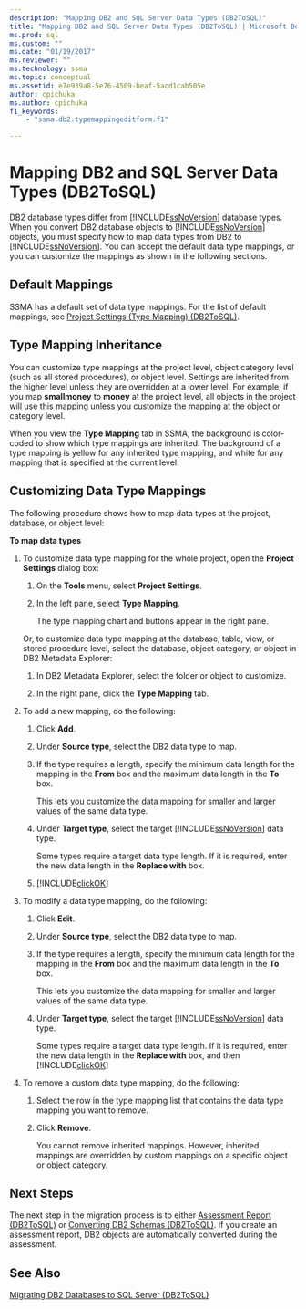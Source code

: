 ```yaml
---
description: "Mapping DB2 and SQL Server Data Types (DB2ToSQL)"
title: "Mapping DB2 and SQL Server Data Types (DB2ToSQL) | Microsoft Docs"
ms.prod: sql
ms.custom: ""
ms.date: "01/19/2017"
ms.reviewer: ""
ms.technology: ssma
ms.topic: conceptual
ms.assetid: e7e939a8-5e76-4509-beaf-5acd1cab505e
author: cpichuka 
ms.author: cpichuka 
f1_keywords: 
    - "ssma.db2.typemappingeditform.f1"

---
```

# Mapping DB2 and SQL Server Data Types (DB2ToSQL)
DB2 database types differ from [!INCLUDE[ssNoVersion](../../includes/ssnoversion-md.md)] database types. When you convert DB2 database objects to [!INCLUDE[ssNoVersion](../../includes/ssnoversion-md.md)] objects, you must specify how to map data types from DB2 to [!INCLUDE[ssNoVersion](../../includes/ssnoversion-md.md)]. You can accept the default data type mappings, or you can customize the mappings as shown in the following sections.  
  
## Default Mappings  
SSMA has a default set of data type mappings. For the list of default mappings, see [Project Settings &#40;Type Mapping&#41; &#40;DB2ToSQL&#41;](../../ssma/db2/project-settings-type-mapping-db2tosql.md).  
  
## Type Mapping Inheritance  
You can customize type mappings at the project level, object category level (such as all stored procedures), or object level. Settings are inherited from the higher level unless they are overridden at a lower level. For example, if you map **smallmoney** to **money** at the project level, all objects in the project will use this mapping unless you customize the mapping at the object or category level.  
  
When you view the **Type Mapping** tab in SSMA, the background is color-coded to show which type mappings are inherited. The background of a type mapping is yellow for any inherited type mapping, and white for any mapping that is specified at the current level.  
  
## Customizing Data Type Mappings  
The following procedure shows how to map data types at the project, database, or object level:  
  
**To map data types**  
  
1.  To customize data type mapping for the whole project, open the **Project Settings** dialog box:  
  
    1.  On the **Tools** menu, select **Project Settings**.  
  
    2.  In the left pane, select **Type Mapping**.  
  
        The type mapping chart and buttons appear in the right pane.  
  
    Or, to customize data type mapping at the database, table, view, or stored procedure level, select the database, object category, or object in DB2 Metadata Explorer:  
  
    1.  In DB2 Metadata Explorer, select the folder or object to customize.  
  
    2.  In the right pane, click the **Type Mapping** tab.  
  
2.  To add a new mapping, do the following:  
  
    1.  Click **Add**.  
  
    2.  Under **Source type**, select the DB2 data type to map.  
  
    3.  If the type requires a length, specify the minimum data length for the mapping in the **From** box and the maximum data length in the **To** box.  
  
        This lets you customize the data mapping for smaller and larger values of the same data type.  
  
    4.  Under **Target type**, select the target [!INCLUDE[ssNoVersion](../../includes/ssnoversion-md.md)] data type.  
  
        Some types require a target data type length. If it is required, enter the new data length in the **Replace with** box.  
  
    5.  [!INCLUDE[clickOK](../../includes/clickok-md.md)]  
  
3.  To modify a data type mapping, do the following:  
  
    1.  Click **Edit**.  
  
    2.  Under **Source type**, select the DB2 data type to map.  
  
    3.  If the type requires a length, specify the minimum data length for the mapping in the **From** box and the maximum data length in the **To** box.  
  
        This lets you customize the data mapping for smaller and larger values of the same data type.  
  
    4.  Under **Target type**, select the target [!INCLUDE[ssNoVersion](../../includes/ssnoversion-md.md)] data type.  
  
        Some types require a target data type length. If it is required, enter the new data length in the **Replace with** box, and then [!INCLUDE[clickOK](../../includes/clickok-md.md)]  
  
4.  To remove a custom data type mapping, do the following:  
  
    1.  Select the row in the type mapping list that contains the data type mapping you want to remove.  
  
    2.  Click **Remove**.  
  
        You cannot remove inherited mappings. However, inherited mappings are overridden by custom mappings on a specific object or object category.  
  
## Next Steps  
The next step in the migration process is to either [Assessment Report &#40;DB2ToSQL&#41;](../../ssma/db2/assessment-report-db2tosql.md) or [Converting DB2 Schemas &#40;DB2ToSQL&#41;](../../ssma/db2/converting-db2-schemas-db2tosql.md). If you create an assessment report, DB2 objects are automatically converted during the assessment.  
  
## See Also  
[Migrating DB2 Databases to SQL Server &#40;DB2ToSQL&#41;](../../ssma/db2/migrating-db2-databases-to-sql-server-db2tosql.md)  
  

